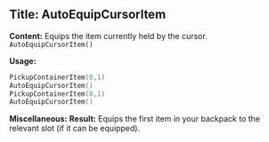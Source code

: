 ## Title: AutoEquipCursorItem

**Content:**
Equips the item currently held by the cursor.
`AutoEquipCursorItem()`

**Usage:**
```lua
PickupContainerItem(0,1)
AutoEquipCursorItem()
PickupContainerItem(0,1)
AutoEquipCursorItem()
```

**Miscellaneous:**
**Result:**
Equips the first item in your backpack to the relevant slot (if it can be equipped).